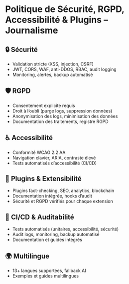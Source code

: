 # Politique de Sécurité, RGPD, Accessibilité & Plugins – Journalisme

## 🔒 Sécurité
- Validation stricte (XSS, injection, CSRF)
- JWT, CORS, WAF, anti-DDOS, RBAC, audit logging
- Monitoring, alertes, backup automatisé

## 🛡️ RGPD
- Consentement explicite requis
- Droit à l’oubli (purge logs, suppression données)
- Anonymisation des logs, minimisation des données
- Documentation des traitements, registre RGPD

## ♿ Accessibilité
- Conformité WCAG 2.2 AA
- Navigation clavier, ARIA, contraste élevé
- Tests automatisés d’accessibilité (CI/CD)

## 🧩 Plugins & Extensibilité
- Plugins fact-checking, SEO, analytics, blockchain
- Documentation intégrée, hooks d’audit
- Sécurité et RGPD vérifiés pour chaque extension

## 🚀 CI/CD & Auditabilité
- Tests automatisés (unitaires, accessibilité, sécurité)
- Audit logs, monitoring, backup automatisé
- Documentation et guides intégrés

## 🌍 Multilingue
- 13+ langues supportées, fallback AI
- Exemples et guides multilingues
